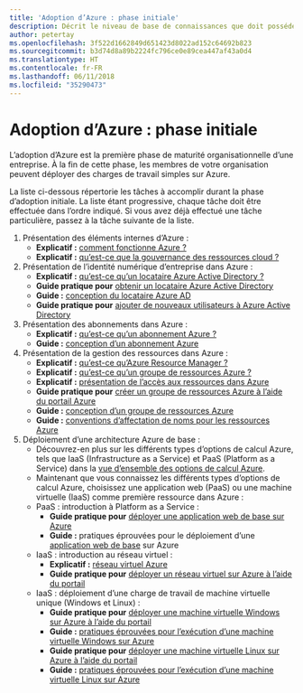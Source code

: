 ```yaml
---
title: 'Adoption d’Azure : phase initiale'
description: Décrit le niveau de base de connaissances que doit posséder une entreprise pour adopter Azure
author: petertay
ms.openlocfilehash: 3f522d1662849d651423d8022ad152c64692b823
ms.sourcegitcommit: b3d74d8a89b2224fc796ce0e89cea447af43a0d4
ms.translationtype: HT
ms.contentlocale: fr-FR
ms.lasthandoff: 06/11/2018
ms.locfileid: "35290473"
---
```

# <a name="adopting-azure-foundational"></a>Adoption d’Azure : phase initiale

L’adoption d’Azure est la première phase de maturité organisationnelle d’une entreprise. À la fin de cette phase, les membres de votre organisation peuvent déployer des charges de travail simples sur Azure.

La liste ci-dessous répertorie les tâches à accomplir durant la phase d’adoption initiale. La liste étant progressive, chaque tâche doit être effectuée dans l’ordre indiqué. Si vous avez déjà effectué une tâche particulière, passez à la tâche suivante de la liste. 

1. Présentation des éléments internes d’Azure :
    - **Explicatif :** [comment fonctionne Azure ?](azure-explainer.md)
    - **Explicatif :** [qu’est-ce que la gouvernance des ressources cloud ?](governance-explainer.md)
2. Présentation de l’identité numérique d’entreprise dans Azure :
    - **Explicatif :** [qu’est-ce qu’un locataire Azure Active Directory ?](tenant-explainer.md)
    - **Guide pratique pour** [obtenir un locataire Azure Active Directory](/azure/active-directory/develop/active-directory-howto-tenant?toc=/azure/architecture/cloud-adoption-guide/toc.json)
    - **Guide :** [conception du locataire Azure AD](tenant.md)
    - **Guide pratique pour** [ajouter de nouveaux utilisateurs à Azure Active Directory](/azure/active-directory/add-users-azure-active-directory?toc=/azure/architecture/cloud-adoption-guide/toc.json)    
3. Présentation des abonnements dans Azure :
    - **Explicatif :** [qu’est-ce qu’un abonnement Azure ?](subscription-explainer.md)
    - **Guide :** [conception d’un abonnement Azure](subscription.md)
4. Présentation de la gestion des ressources dans Azure : 
    - **Explicatif :** [qu’est-ce qu’Azure Resource Manager ?](resource-manager-explainer.md)
    - **Explicatif :** [qu’est-ce qu’un groupe de ressources Azure ?](resource-group-explainer.md)
    - **Explicatif :** [présentation de l’accès aux ressources dans Azure](/azure/active-directory/active-directory-understanding-resource-access?toc=/azure/architecture/cloud-adoption-guide/toc.json)
    - **Guide pratique pour** [créer un groupe de ressources Azure à l’aide du portail Azure](/azure/azure-resource-manager/resource-group-portal?toc=/azure/architecture/cloud-adoption-guide/toc.json)
    - **Guide :** [conception d’un groupe de ressources Azure](resource-group.md)
    - **Guide :** [conventions d’affectation de noms pour les ressources Azure](/azure/architecture/best-practices/naming-conventions?toc=/azure/architecture/cloud-adoption-guide/toc.json)
5. Déploiement d’une architecture Azure de base :
    - Découvrez-en plus sur les différents types d’options de calcul Azure, tels que IaaS (Infrastructure as a Service) et PaaS (Platform as a Service) dans la [vue d’ensemble des options de calcul Azure](/azure/architecture/guide/technology-choices/compute-overview?toc=/azure/architecture/cloud-adoption-guide/toc.json).
    - Maintenant que vous connaissez les différents types d’options de calcul Azure, choisissez une application web (PaaS) ou une machine virtuelle (IaaS) comme première ressource dans Azure :
    - PaaS : introduction à Platform as a Service :
        - **Guide pratique pour** [déployer une application web de base sur Azure](/azure/app-service/app-service-web-overview?toc=/azure/architecture/cloud-adoption-guide/toc.json)
        - **Guide :** pratiques éprouvées pour le déploiement d’une [application web de base](/azure/architecture/reference-architectures/app-service-web-app/basic-web-app?toc=/azure/architecture/cloud-adoption-guide/toc.json) sur Azure
    - IaaS : introduction au réseau virtuel :
        - **Explicatif :** [réseau virtuel Azure](/azure/virtual-network/virtual-networks-overview?toc=/azure/architecture/cloud-adoption-guide/toc.json)
        - **Guide pratique pour** [déployer un réseau virtuel sur Azure à l’aide du portail](/azure/virtual-network/virtual-networks-create-vnet-arm-pportal?toc=/azure/architecture/cloud-adoption-guide/toc.json)
    - IaaS : déploiement d’une charge de travail de machine virtuelle unique (Windows et Linux) :
        - **Guide pratique pour** [déployer une machine virtuelle Windows sur Azure à l’aide du portail](/azure/virtual-machines/windows/quick-create-portal?toc=/azure/architecture/cloud-adoption-guide/toc.json)
        - **Guide :** [pratiques éprouvées pour l’exécution d’une machine virtuelle Windows sur Azure](/azure/architecture/reference-architectures/virtual-machines-windows/single-vm?toc=/azure/architecture/cloud-adoption-guide/toc.json)
        - **Guide pratique pour** [déployer une machine virtuelle Linux sur Azure à l’aide du portail](/azure/virtual-machines/linux/quick-create-portal?toc=/azure/architecture/cloud-adoption-guide/toc.json)
        - **Guide :** [pratiques éprouvées pour l’exécution d’une machine virtuelle Linux sur Azure](/azure/architecture/reference-architectures/virtual-machines-linux/single-vm?toc=/azure/architecture/cloud-adoption-guide/toc.json)

